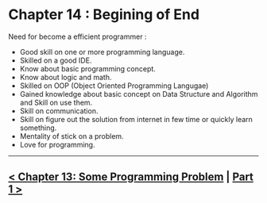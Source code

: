 Chapter 14 : Begining of End
=============================

Need for become a efficient programmer :

- Good skill on one or more programming language.
- Skilled on a good IDE.
- Know about basic programming concept.
- Know about logic and math.
- Skilled on OOP (Object Oriented Programming Langugae)
- Gained knowledge about basic concept on Data Structure and Algorithm and Skill on use them.
- Skill on communication.
- Skill on figure out the solution from internet in few time or quickly learn something.
- Mentality of stick on a problem.
- Love for programming.


<hr />

[< Chapter 13: Some Programming Problem](./../chapter_13/chapter_13.md) | [Part 1 >](./../part_1.md) 
-----------------------------------